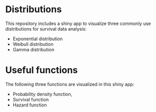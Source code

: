 

# Distributions

This repository includes a shiny app to visualize three commonly use distributions for survival data analysis:

- Exponential distribution
- Weibull distribution
- Gamma distribution

# Useful functions

The following three functions are visualized in this shiny app:
- Probability density function,
- Survival function
- Hazard function
